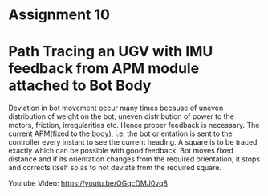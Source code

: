 # Assignment 10

# Path Tracing an UGV with IMU feedback from APM module attached to Bot Body

Deviation in bot movement occur many times because of uneven distribution of weight on the bot, uneven distribution of power to the motors, friction, irregularities etc. Hence proper feedback is necessary. The current APM(fixed to the body), i.e. the bot orientation is sent to the controller every instant to see the current heading. A square is to be traced exactly which can be possible with good feedback. Bot moves fixed distance and if its orientation changes from the required orientation, it stops and corrects itself so as to not deviate from the required square.

Youtube Video: https://youtu.be/QGqcDMJ0vq8
